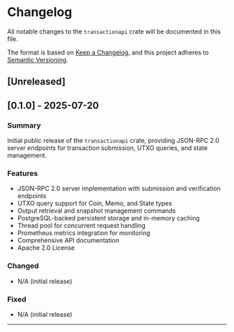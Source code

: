 # Changelog

All notable changes to the `transactionapi` crate will be documented in this file.

The format is based on [Keep a Changelog](https://keepachangelog.com/en/1.0.0/),
and this project adheres to [Semantic Versioning](https://semver.org/spec/v2.0.0.html).

## [Unreleased]

## [0.1.0] - 2025-07-20

### Summary
Initial public release of the `transactionapi` crate, providing JSON-RPC 2.0 server endpoints for transaction submission, UTXO queries, and state management.

### Features
- JSON-RPC 2.0 server implementation with submission and verification endpoints
- UTXO query support for Coin, Memo, and State types
- Output retrieval and snapshot management commands
- PostgreSQL-backed persistent storage and in-memory caching
- Thread pool for concurrent request handling
- Prometheus metrics integration for monitoring
- Comprehensive API documentation
- Apache 2.0 License

### Changed

- N/A (initial release)

### Fixed

- N/A (initial release)

---

<!-- No compare link: initial release -->

